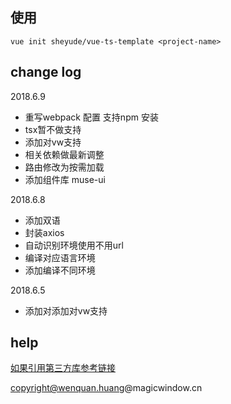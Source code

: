 
## 使用

```
vue init sheyude/vue-ts-template <project-name>
```



## change log

2018.6.9
- 重写webpack 配置 支持npm 安装
- tsx暂不做支持
- 添加对vw支持
- 相关依赖做最新调整
- 路由修改为按需加载
- 添加组件库 muse-ui

2018.6.8
- 添加双语
- 封装axios
- 自动识别环境使用不用url
- 编译对应语言环境
- 添加编译不同环境

2018.6.5
- 添加对添加对vw支持


## help

[如果引用第三方库参考链接](https://segmentfault.com/a/1190000012486378)

copyright@wenquan.huang@magicwindow.cn
